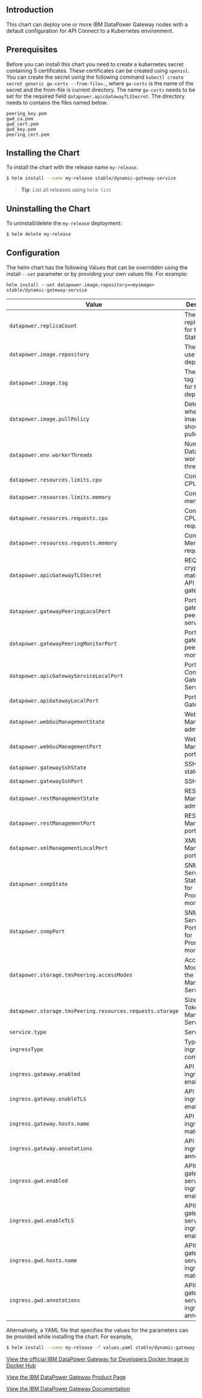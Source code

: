 ## Introduction

This chart can deploy one or more IBM DataPower Gateway nodes with a default configuration for API Connect to a Kubernetes environment.

## Prerequisites
Before you can install this chart you need to create a kubernetes secret containing 5 certificates. These certificates can be created using `openssl`. You can create the secret using the following command `kubectl create secret generic gw-certs --from-file=.`, where `gw-certs` is the name of the secret and the from-file is current directory. The name `gw-certs` needs to be set for the required field `datapower.apicGatewayTLSSecret`. The directory needs to contains the files named below.
```
peering_key.pem
gwd_ca.pem       
gwd_cert.pem
gwd_key.pem      
peering_cert.pem
```

 ## Installing the Chart
 To install the chart with the release name `my-release`.
 ```bash
$ helm install --name my-release stable/dynamic-gateway-service
```


> **Tip**: List all releases using `helm list`

 ## Uninstalling the Chart
To uninstall/delete the `my-release` deployment:

```bash
$ helm delete my-release
```

## Configuration
The helm chart has the following Values that can be overridden using the install `--set` parameter or by providing your own values file. For example:

`helm install --set datapower.image.repository=<myimage> stable/dynamic-gateway-service`

| Value                                                           | Description                                        | Default               |
|-----------------------------------------------------------------|----------------------------------------------------|-----------------------|
| `datapower.replicaCount`                                        | The replicaCount for the StatefulSet               | 3                     |
| `datapower.image.repository`                                    | The image to use for this deployment               | ibmcom/datapower      |
| `datapower.image.tag`                                           | The image tag to use for this deployment           | 7.7.1.1.300826        |
| `datapower.image.pullPolicy`                                    | Determines when the image should be pulled         | IfNotPresent          |
| `datapower.env.workerThreads`                                   | Number of DataPower worker threads                 |                       |
| `datapower.resources.limits.cpu`                                | Container CPU limit                                | 8                     |
| `datapower.resources.limits.memory`                             | Container memory limit                             | 8Gi                   |
| `datapower.resources.requests.cpu`                              | Container CPU requested                            | 8                     |
| `datapower.resources.requests.memory`                           | Container Memory requested                         | 8Gi                   |
| `datapower.apicGatewayTLSSecret`                                | REQUIRED: crypto material for API Connect gateway  | N/A (required)        |
| `datapower.gatewayPeeringLocalPort`                             | Port for gateway peering server                    | 16380                 |
| `datapower.gatewayPeeringMonitorPort`                           | Port for gateway peering monitor                   | 26380                 |
| `datapower.apicGatewayServiceLocalPort`                         | Port for API Connect Gateway Service               | 3000                  |
| `datapower.apiGatewayLocalPort`                                 | Port for API Gateway                               | 9443                  |
| `datapower.webGuiManagementState`                               | WebGUI Management admin state                      | disabled              |
| `datapower.webGuiManagementPort`                                | WebGUI Management port                             | 9090                  |
| `datapower.gatewaySshState`                                     | SSH admin state                                    | disabled              |
| `datapower.gatewaySshPort`                                      | SSH Port                                           | 9022                  |
| `datapower.restManagementState`                                 | REST Management admin state                        | disabled              |
| `datapower.restManagementPort`                                  | REST Management port                               | 5554                  |
| `datapower.xmlManagementLocalPort`                              | XML Management port                                | 5550                  |
| `datapower.snmpState`                                           | SNMP Service State(used for Prometheus monitoring) | enabled               |
| `datapower.snmpPort`                                            | SNMP Service Port(used for Prometheus monitoring)  | 1161                  |
| `datapower.storage.tmsPeering.accessModes`                      | Access Modes for the Token Management Service Disk | [ReadWriteOnce]       |
| `datapower.storage.tmsPeering.resources.requests.storage`       | Size for the Token Management Service Disk         | 10Gi                  |
| `service.type`                                                  | Service type                                       | ClusterIP             |
| `ingressType`                                                   | Type of ingress controller                         | ingress               |
| `ingress.gateway.enabled`                                       | API gateway ingress enabled                        | true                  |
| `ingress.gateway.enableTLS`                                     | API gateway ingress TLS enabled                    | false                 |
| `ingress.gateway.hosts.name`                                    | API gateway ingress host matches                   | [gateway.example.com] |
| `ingress.gateway.annotations`                                   | API gateway ingress annotations                    | []                    |
| `ingress.gwd.enabled`                                           | APIC gateway service ingress enabled               | true                  |
| `ingress.gwd.enableTLS`                                         | APIC gateway service ingress TLS enabled           | false                 |
| `ingress.gwd.hosts.name`                                        | APIC gateway service ingress host matches          | [gwd.example.com]     |
| `ingress.gwd.annotations`                                       | APIC gateway service ingress annotations           | []                    |


Alternatively, a YAML file that specifies the values for the parameters can be provided while installing the chart. For example,

```bash
$ helm install --name my-release -f values.yaml stable/dynamic-gateway-service
```

[View the official IBM DataPower Gateway for Developers Docker Image in Docker Hub](https://hub.docker.com/r/ibmcom/datapower/)

[View the IBM DataPower Gateway Product Page](http://www-03.ibm.com/software/products/en/datapower-gateway)

[View the IBM DataPower Gateway Documentation](https://www.ibm.com/support/knowledgecenter/SS9H2Y)
